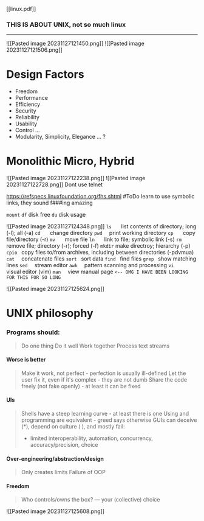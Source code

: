 [[linux.pdf]]
### THIS IS ABOUT UNIX, not so much linux
---
![[Pasted image 20231127121450.png]]
![[Pasted image 20231127121506.png]]
# Design Factors
- Freedom
- Performance
- Efficiency
- Security
- Reliability
- Usability
- Control
...
- Modularity, Simplicity, Elegance ... ?
# Monolithic Micro, Hybrid
![[Pasted image 20231127122238.png]]
![[Pasted image 20231127122728.png]]
Dont use telnet

https://refspecs.linuxfoundation.org/fhs.shtml
#ToDo learn to use symbolic links, they sound f###ing amazing

`mount` 
`df` disk free
`du` disk usage

![[Pasted image 20231127124348.png]]
`ls   ` list contents of directory; long (-l); all (-a)
`cd   ` change directory
`pwd  ` print working directory
`cp   ` copy file/directory (-r)
`mv   ` move file
`ln   ` link to file; symbolic link (-s)
`rm   ` remove file; directory (-r); forced (-f)
`mkdir` make directroy; hierarchy (-p)
`cpio ` copy files to/from archives, including between directories (-pdvmua)
`cat  ` concatenate files
`sort ` sort data
`find ` find files
`grep ` show matching lines
`sed  ` stream editor
`awk  ` pattern scanning and processing
`vi   ` visual editor (vim)
`man  ` view manual page `<-- OMG I HAVE BEEN LOOKING FOR THIS FOR SO LONG`

![[Pasted image 20231127125624.png]]
# UNIX philosophy
### Programs should:
> Do one thing
> Do it well
> Work together
> Process text streams
#### Worse is better
> Make it work, not perfect - perfection is usually ill-defined
> Let the user fix it, even if it's complex - they are not dumb
> Share the code freely (not fake openly) - at least it can be fixed
#### UIs
> Shells have a steep learning curve - at least there is one
> Using and programming are equivalent - greed says otherwise
> GUIs can deceive (\*), depend on culture ( ), and mostly fail:
> 	 - limited interoperability, automation, concurrency, accuracy/precision, choice
#### Over-engineering/abstraction/design
> Only creates limits
> Failure of OOP
#### Freedom
> Who controls/owns the box? — your (collective) choice

![[Pasted image 20231127125608.png]]